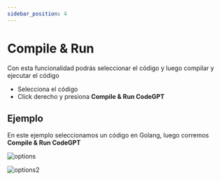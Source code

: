 ```yaml
---
sidebar_position: 4
---
```


# Compile & Run

Con esta funcionalidad podrás seleccionar el código y luego compilar y ejecutar el código

- Selecciona el código
- Click derecho y presiona **Compile & Run CodeGPT**

## Ejemplo
En este ejemplo seleccionamos un código en Golang, luego corremos **Compile & Run CodeGPT**

![options](https://user-images.githubusercontent.com/6216945/214982656-f801f92f-50fd-4ee2-a323-08a5f89de4d8.png)

![options2](https://user-images.githubusercontent.com/6216945/214982716-b16098bd-8ee5-4436-8b2f-bf1632f11009.png)
